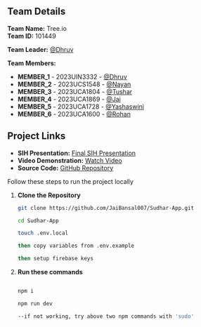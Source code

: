 ## Team Details

**Team Name:** Tree.io </br>
**Team ID:** 101449

**Team Leader:** [@Dhruv](https://github.com/Dhruv-Tuteja)

**Team Members:**

- **MEMBER_1** - 2023UIN3332 - [@Dhruv](https://github.com/Dhruv-Tuteja)
- **MEMBER_2** - 2023UCS1548 - [@Nayan](https://github.com/NASA12345)
- **MEMBER_3** - 2023UCA1804 - [@Tushar](https://github.com/TusharSachdeva29)
- **MEMBER_4** - 2023UCA1869 - [@Jai](https://github.com/JaiBansal007)
- **MEMBER_5** - 2023UCA1728 - [@Yashaswini](https://github.com/Yashaswini-Sharma)
- **MEMBER_6** - 2023UCA1600 - [@Rohan](https://github.com/RohanJ26)

## Project Links

- **SIH Presentation:** [Final SIH Presentation](code/docs/SUDHAAR.pdf)
- **Video Demonstration:** [Watch Video](https://youtu.be/wS1blRJtoGY)
- **Source Code:** [GitHub Repository](https://github.com/JaiBansal007/Sudhar-App)

  
Follow these steps to run the project locally

1. **Clone the Repository**
   ```bash
   git clone https://github.com/JaiBansal007/Sudhar-App.git

   cd Sudhar-App

   touch .env.local

   then copy variables from .env.example
   
   then setup firebase keys

2. **Run these commands**
    ```bash

    npm i

    npm run dev

   --if not working, try above two npm commands with 'sudo'
